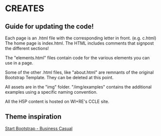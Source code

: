 # CREATES

## Guide for updating the code!

Each page is an .html file with the corresponding letter in front. (e.g. c.html) The home page is index.html. The HTML includes comments that signpost the different sections!

The "elements.html" files contain code for the various elements you can use in a page.

Some of the other .html files, like "about.html" are remnants of the original Bootstrap Template. They can be deleted at this point.

All assets are in the "img" folder. "/img/examples" contains the additional examples using a specific naming convention.

All the H5P content is hosted on WI+RE's CCLE site.

## Theme inspiration

[Start Bootstrap - Business Casual](https://startbootstrap.com/template-overviews/business-casual/)

